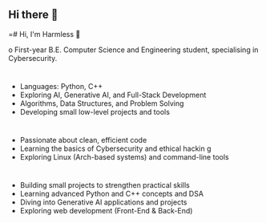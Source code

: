## Hi there 👋


=# Hi, I'm Harmless 👋

o First-year B.E. Computer Science and Engineering student, specialising in Cybersecurity.  

#  
- Languages: Python, C++ 
- Exploring AI, Generative AI, and Full-Stack Development  
- Algorithms, Data Structures, and Problem Solving  
- Developing small low-level projects and tools  
#
- Passionate about clean, efficient code  
- Learning the basics of Cybersecurity and ethical hackin g
- Exploring Linux (Arch-based systems) and command-line tools  
#
- Building small projects to strengthen practical skills  
- Learning advanced Python and C++ concepts and DSA  
- Diving into Generative AI applications and projects  
- Exploring web development (Front-End & Back-End)  


